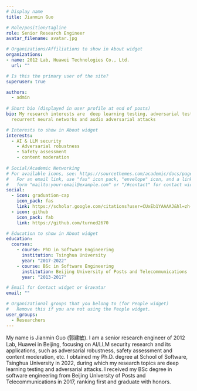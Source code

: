 ```yaml
---
# Display name
title: Jianmin Guo

# Role/position/tagline
role: Senior Research Engineer
avatar_filename: avatar.jpg

# Organizations/Affiliations to show in About widget
organizations: 
- name: 2012 Lab, Huawei Technologies Co., Ltd.
  url: ""

# Is this the primary user of the site?
superuser: true

authors:
  - admin
  
# Short bio (displayed in user profile at end of posts)
bio: My research interests are  deep learning testing, adversarial testing of
  recurrent neural networks and audio adversarial attacks

# Interests to show in About widget
interests:
  - AI & LLM security
    - Adversarial robustness
    - Safety assessment
    - content moderation
  
# Social/Academic Networking
# For available icons, see: https://sourcethemes.com/academic/docs/page-builder/#icons
#   For an email link, use "fas" icon pack, "envelope" icon, and a link in the
#   form "mailto:your-email@example.com" or "/#contact" for contact widget.
social:
  - icon: graduation-cap
    icon_pack: fas
    link: https://scholar.google.com/citations?user=CUxEb1YAAAAJ&hl=zh-CN
  - icon: github
    icon_pack: fab
    link: https://github.com/turned2670

# Education to show in About widget
education:
  courses:
    - course: PhD in Software Engineering
      institution: Tsinghua University
      year: "2017-2022"
    - course: BSc in Software Engineering
      institution: Beijing University of Posts and Telecommunications
      year: "2013-2017"

# Email for Contact widget or Gravatar
email: ""

# Organizational groups that you belong to (for People widget)
#   Remove this if you are not using the People widget.
user_groups:
  - Researchers
---
```

My name is Jianmin Guo (郭建敏). I am a senior research engineer of 2012 Lab, Huawei in Beijing, focusing on AI/LLM security research and its applications, such as adversarial robustness, safety assessment and content moderation, etc. I obtained my Ph.D. degree at School of Software, Tsinghua University in 2022, during which my research topics are deep learning testing and adversarial attacks. I received my BSc degree in software engineering from Beijing University of Posts and Telecommunications in 2017, ranking first and graduate with honors.
